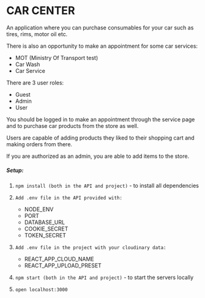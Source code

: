 # CAR CENTER

An application where you can 
purchase consumables for your car such as tires, rims, 
motor oil etc.

There is also an opportunity to make an appointment for some car services:
 
- MOT (Ministry Of Transport test)
- Car Wash
- Car Service

There are 3 user roles:
- Guest
- Admin
- User

You should be logged in to 
make an appointment through the service page
and to purchase car products from the store as well.

Users are capable of adding products they liked 
to their shopping cart and making orders from there.
 
If you are authorized as an admin, you are able to add 
items to the store.

##### Setup:
1. `npm install (both in the API and project)` - to install all dependencies
2. `Add .env file in the API provided with:`
    - NODE_ENV
    - PORT
    - DATABASE_URL
    - COOKIE_SECRET
    - TOKEN_SECRET
    
3. `Add .env file in the project with your cloudinary data:`
    - REACT_APP_CLOUD_NAME
    - REACT_APP_UPLOAD_PRESET
4. `npm start (both in the API and project)` - to start the servers locally
5. `open localhost:3000`   
    